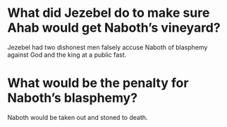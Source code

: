 # What did Jezebel do to make sure Ahab would get Naboth’s vineyard?

Jezebel had two dishonest men falsely accuse Naboth of blasphemy against God and the king at a public fast.

# What would be the penalty for Naboth’s blasphemy?

Naboth would be taken out and stoned to death.
